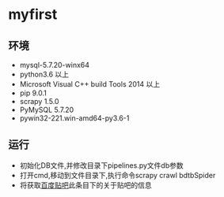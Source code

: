 # myfirst
## 环境
  * mysql-5.7.20-winx64
  * python3.6 以上
  * Microsoft Visual C++ build Tools 2014 以上
  * pip 9.0.1
  * scrapy 1.5.0
  * PyMySQL 5.7.20
  * pywin32-221.win-amd64-py3.6-1
## 运行
* 初始化DB文件,并修改目录下pipelines.py文件db参数
* 打开cmd,移动到文件目录下,执行命令scrapy crawl bdtbSpider
* 将获取<a href="http://tieba.baidu.com/f/index/forumpark?pcn=%E5%8A%A8%E6%BC%AB%E5%AE%85&pci=206&ct=0&rn=20&pn=1" target="_blank" >百度贴吧</a>此条目下的关于贴吧的信息
